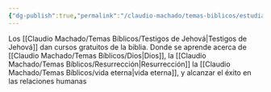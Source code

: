 ```yaml
---
{"dg-publish":true,"permalink":"/claudio-machado/temas-biblicos/estudiar-la-biblia/","tags":["Biblia"]}
---
```


Los [[Claudio Machado/Temas Bíblicos/Testigos de Jehová\|Testigos de Jehová]] dan cursos gratuitos de la biblia. Donde se aprende acerca de [[Claudio Machado/Temas Bíblicos/Dios\|Dios]], la [[Claudio Machado/Temas Bíblicos/Resurrección\|Resurrección]] la [[Claudio Machado/Temas Bíblicos/vida eterna\|vida eterna]], y alcanzar el éxito en las relaciones humanas 